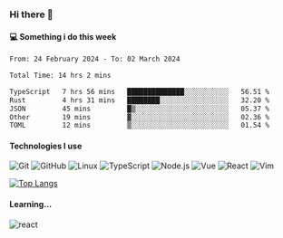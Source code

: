 ### Hi there 👋

#### 💻 Something i do this week

<!--START_SECTION:waka-->

```txt
From: 24 February 2024 - To: 02 March 2024

Total Time: 14 hrs 2 mins

TypeScript   7 hrs 56 mins   ██████████████░░░░░░░░░░░   56.51 %
Rust         4 hrs 31 mins   ████████░░░░░░░░░░░░░░░░░   32.20 %
JSON         45 mins         █▒░░░░░░░░░░░░░░░░░░░░░░░   05.37 %
Other        19 mins         ▓░░░░░░░░░░░░░░░░░░░░░░░░   02.36 %
TOML         12 mins         ▒░░░░░░░░░░░░░░░░░░░░░░░░   01.54 %
```

<!--END_SECTION:waka-->


#### Technologies I use
![Git](https://img.shields.io/badge/-Git-222222?style=flat&logo=git&logoColor=F05032)
![GitHub](https://img.shields.io/badge/-GitHub-181717?style=flat&logo=github)
![Linux](https://img.shields.io/badge/-Linux-222222?style=flat&logo=linux&logoColor=FCC624)
![TypeScript](https://img.shields.io/badge/-TypeScript-000000?style=flat&logo=typescript)
![Node.js](https://img.shields.io/badge/-Node.js-222222?style=flat&logo=node.js&logoColor=339933)
![Vue](https://img.shields.io/badge/-Vue-222222?style=flat&logo=Vue.js&logoColor=4FC08D)
![React](https://img.shields.io/badge/-React-222222?style=flat&logo=React&logoColor=blue)
![Vim](https://img.shields.io/badge/-Vim-222222?style=flat&logo=Vim&logoColor=green)

[![Top Langs](https://github-readme-stats.vercel.app/api/top-langs/?username=GodlessLiu&layout=compact)](https://github.com/anuraghazra/github-readme-stats)
#### Learning...
![react](https://img.shields.io/badge/react-18-blue.svg)
